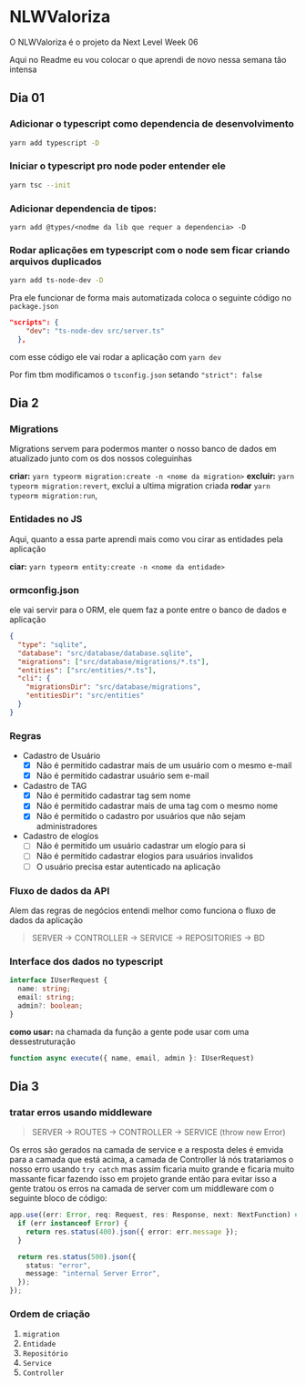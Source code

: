 # NLWValoriza

O NLWValoriza é o projeto da Next Level Week 06

Aqui no Readme eu vou colocar o que aprendi de novo nessa semana tão intensa

## Dia 01

### Adicionar o typescript como dependencia de desenvolvimento

```sh
yarn add typescript -D
```

### Iniciar o typescript pro node poder entender ele

```sh
yarn tsc --init
```

### Adicionar dependencia de tipos:

`yarn add @types/<nodme da lib que requer a dependencia> -D`

### Rodar aplicações em typescript com o node sem ficar criando arquivos duplicados

```sh
yarn add ts-node-dev -D
```

Pra ele funcionar de forma mais automatizada coloca o seguinte código no `package.json`

```json
"scripts": {
    "dev": "ts-node-dev src/server.ts"
  },
```

com esse código ele vai rodar a aplicação com `yarn dev`

Por fim tbm modificamos o `tsconfig.json` setando `"strict": false`

## Dia 2

### Migrations

Migrations servem para podermos manter o nosso banco de dados em atualizado junto com os dos nossos coleguinhas

**criar:** `yarn typeorm migration:create -n <nome da migration>`
**excluir:** `yarn typeorm migration:revert`, exclui a ultima migration criada
**rodar** `yarn typeorm migration:run`,

### Entidades no JS

Aqui, quanto a essa parte aprendi mais como vou cirar as entidades pela aplicação

**ciar:** `yarn typeorm entity:create -n <nome da entidade>`

### ormconfig.json

ele vai servir para o ORM, ele quem faz a ponte entre o banco de dados e aplicação

```json
{
  "type": "sqlite",
  "database": "src/database/database.sqlite",
  "migrations": ["src/database/migrations/*.ts"],
  "entities": ["src/entities/*.ts"],
  "cli": {
    "migrationsDir": "src/database/migrations",
    "entitiesDir": "src/entities"
  }
}
```

### Regras

- Cadastro de Usuário
  - [x] Não é permitido cadastrar mais de um usuário com o mesmo e-mail
  - [x] Não é permitido cadastrar usuário sem e-mail
- Cadastro de TAG
  - [x] Não é permitido cadastrar tag sem nome
  - [x] Não é permitido cadastrar mais de uma tag com o mesmo nome
  - [x] Não é permitido o cadastro por usuários que não sejam administradores
- Cadastro de elogíos
  - [ ] Não é permitido um usuário cadastrar um elogío para si
  - [ ] Não é permitido cadastrar elogios para usuários invalidos
  - [ ] O usuário precisa estar autenticado na aplicação

### Fluxo de dados da API

Alem das regras de negócios entendi melhor como funciona o fluxo de dados da aplicação

> SERVER -> CONTROLLER -> SERVICE -> REPOSITORIES -> BD

### Interface dos dados no typescript

```ts
interface IUserRequest {
  name: string;
  email: string;
  admin?: boolean;
}
```

**como usar:** na chamada da função a gente pode usar com uma dessestruturação

```ts
function async execute({ name, email, admin }: IUserRequest)
```

## Dia 3

### tratar erros usando middleware

> SERVER -> ROUTES -> CONTROLLER -> SERVICE (throw new Error)

Os erros são gerados na camada de service e a resposta deles é emvida para a camada que está acima, a camada de Controller lá nós tratariamos o nosso erro usando `try catch` mas assim ficaria muito grande e ficaria muito massante ficar fazendo isso em projeto grande então para evitar isso a gente tratou os erros na camada de server com um middleware com o seguinte bloco de código:

```ts
app.use((err: Error, req: Request, res: Response, next: NextFunction) => {
  if (err instanceof Error) {
    return res.status(400).json({ error: err.message });
  }

  return res.status(500).json({
    status: "error",
    message: "internal Server Error",
  });
});
```

### Ordem de criação

1. `migration`
2. `Entidade`
3. `Repositório`
4. `Service`
5. `Controller`
